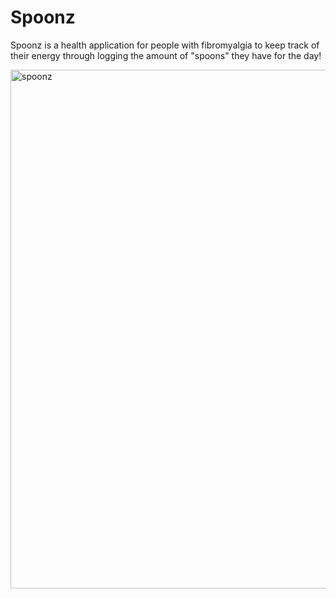 
# Spoonz

Spoonz is a health application for people with fibromyalgia to keep track of their energy through logging the amount of "spoons" they have for the day!

<img width="830" alt="spoonz" src="https://user-images.githubusercontent.com/77985977/132752864-e4258d0c-2fef-44d8-8af4-f8cf252f063b.png">

